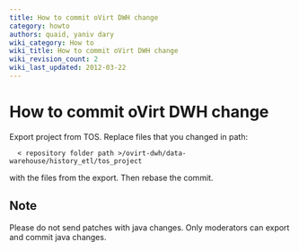 ```yaml
---
title: How to commit oVirt DWH change
category: howto
authors: quaid, yaniv dary
wiki_category: How to
wiki_title: How to commit oVirt DWH change
wiki_revision_count: 2
wiki_last_updated: 2012-03-22
---
```


# How to commit oVirt DWH change

Export project from TOS. Replace files that you changed in path:

      < repository folder path >/ovirt-dwh/data-warehouse/history_etl/tos_project

with the files from the export. Then rebase the commit.

## Note

Please do not send patches with java changes. Only moderators can export and commit java changes.
